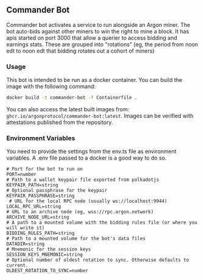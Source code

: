 ## Commander Bot

Commander bot activates a service to run alongside an Argon miner. The bot auto-bids against other miners to win the
right to mine a block. It has apis started on port 3000 that allow a querier to access bidding and earnings stats. These
are grouped into "rotations" (eg, the period from noon edt to noon edt that bidding rotates out a cohort of miners)

### Usage

This bot is intended to be run as a docker container. You can build the image with the following command:

```bash
docker build -t commander-bot -f Containerfile .
```

You can also access the latest built images from: `ghcr.io/argonprotocol/commander-bot:latest`. Images can be verified
with attestations published from the repository.

### Environment Variables

You need to provide the settings from the env.ts file as environment variables. A .env file passed to a docker is a good
way to do so.

```dotenv
# Port for the bot to run on
PORT=number
# Path to a wallet keypair file exported from polkadotjs
KEYPAIR_PATH=string
# Optional passphrase for the keypair
KEYPAIR_PASSPHRASE=string
 # URL for the local RPC node (usually ws://localhost:9944)
LOCAL_RPC_URL=string
# URL to an archive node (eg, wss://rpc.argon.network)
ARCHIVE_NODE_URL=string
# A path to a mounted volume with the bidding rules file (or where you will write it)
BIDDING_RULES_PATH=string
# Path to a mounted volume for the bot's data files
DATADIR=string
# Mnemonic for the session keys
SESSION_KEYS_MNEMONIC=string
# Optional number of oldest rotation to sync. Otherwise defaults to current.
OLDEST_ROTATION_TO_SYNC=number
```
